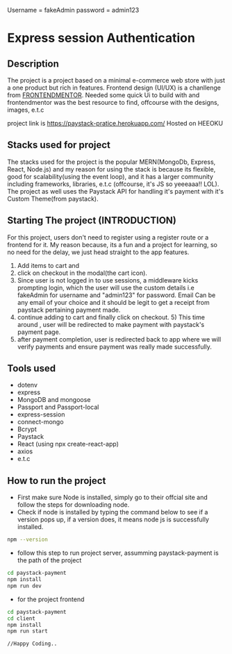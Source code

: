 Username = fakeAdmin
password = admin123

# Express session Authentication

## Description

The project is a project based on a minimal e-commerce web store with just a one product but rich in features.
Frontend design (UI/UX) is a chanllenge from [FRONTENDMENTOR](https://www.frontendmentor.io/challenges/ecommerce-product-page-UPsZ9MJp6).
Needed some quick Ui to build with and frontendmentor was the best resource to find, offcourse with the designs, images, e.t.c

project link is https://paystack-pratice.herokuapp.com/
Hosted on HEEOKU

## Stacks used for project

The stacks used for the project is the popular MERN(MongoDb, Express, React, Node.js) and my reason for using the stack is because its flexible, good for scalability(using the event loop), and it has a larger community including frameworks, libraries, e.t.c (offcourse, it's JS so yeeeaaa!! LOL).
The project as well uses the Paystack API for handling it's payment with it's Custom Theme(from paystack).

## Starting The project (INTRODUCTION)

For this project, users don't need to register using a register route or a frontend for it. My reason because, its a fun and a project for learning, so no need for the delay, we just head straight to the app features.

1. Add items to cart and
2. click on checkout in the modal(the cart icon).
3. Since user is not logged in to use sessions, a middleware kicks prompting login, which the user will use the custom details i.e fakeAdmin for username and "admin123" for password. Email Can be any email of your choice and it should be legit to get a receipt from paystack pertaining payment made.
4. continue adding to cart and finally click on checkout. 5) This time around , user will be redirected to make payment with paystack's payment page.
5. after payment completion, user is redirected back to app where we will verify payments and ensure payment was really made successfully.

## Tools used

- dotenv
- express
- MongoDB and mongoose
- Passport and Passport-local
- express-session
- connect-mongo
- Bcrypt
- Paystack
- React (using npx create-react-app)
- axios
- e.t.c

## How to run the project

- First make sure Node is installed, simply go to their offcial site and follow the steps for downloading node.
- Check if node is installed by typing the command below to see if a version pops up, if a version does, it means node js is successfully installed.

```bash
npm --version
```

- follow this step to run project server, assumming paystack-payment is the path of the project

```Bash
cd paystack-payment
npm install
npm run dev
```

- for the project frontend

```Bash
cd paystack-payment
cd client
npm install
npm run start
```

```JS
//Happy Coding..
```
